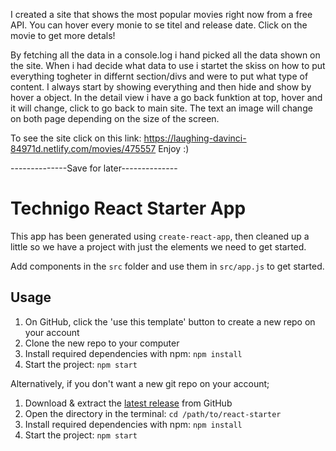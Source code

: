 I created a site that shows the most popular movies right now from a free API. You can hover every monie to se titel and release date. Click on the movie to get more detals!

By fetching all the data in a console.log i hand picked all the data shown on the site. 
When i had decide what data to use i startet the skiss on how to put everything togheter in differnt section/divs and were to put what type of content. I always start by showing everything and then hide and show by hover a object. 
In the detail view i have a go back funktion at top, hover and it will change, click to go back to main site. 
The text an image will change on both page depending on the size of the screen.

To see the site click on this link: https://laughing-davinci-84971d.netlify.com/movies/475557
Enjoy :)

--------------Save for later--------------
# Technigo React Starter App

This app has been generated using `create-react-app`, then cleaned up a little so we have a project with just the elements we need to get started.

Add components in the `src` folder and use them in `src/app.js` to get started.

## Usage

1. On GitHub, click the 'use this template' button to create a new repo on your account
1. Clone the new repo to your computer
1. Install required dependencies with npm: `npm install`
1. Start the project: `npm start`

Alternatively, if you don't want a new git repo on your account;

1. Download & extract the [latest release](https://github.com/Technigo/react-starter/releases/latest) from GitHub
1. Open the directory in the terminal: `cd /path/to/react-starter`
1. Install required dependencies with npm: `npm install`
1. Start the project: `npm start`
